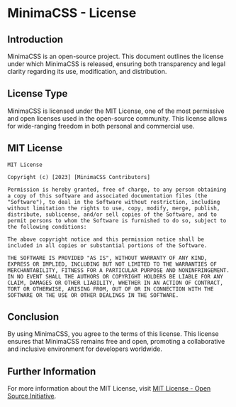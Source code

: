 # MinimaCSS - License

## Introduction

MinimaCSS is an open-source project. This document outlines the license under which MinimaCSS is released, ensuring both transparency and legal clarity regarding its use, modification, and distribution.

## License Type

MinimaCSS is licensed under the MIT License, one of the most permissive and open licenses used in the open-source community. This license allows for wide-ranging freedom in both personal and commercial use.

## MIT License

```
MIT License

Copyright (c) [2023] [MinimaCSS Contributors]

Permission is hereby granted, free of charge, to any person obtaining a copy of this software and associated documentation files (the "Software"), to deal in the Software without restriction, including without limitation the rights to use, copy, modify, merge, publish, distribute, sublicense, and/or sell copies of the Software, and to permit persons to whom the Software is furnished to do so, subject to the following conditions:

The above copyright notice and this permission notice shall be included in all copies or substantial portions of the Software.

THE SOFTWARE IS PROVIDED "AS IS", WITHOUT WARRANTY OF ANY KIND, EXPRESS OR IMPLIED, INCLUDING BUT NOT LIMITED TO THE WARRANTIES OF MERCHANTABILITY, FITNESS FOR A PARTICULAR PURPOSE AND NONINFRINGEMENT. IN NO EVENT SHALL THE AUTHORS OR COPYRIGHT HOLDERS BE LIABLE FOR ANY CLAIM, DAMAGES OR OTHER LIABILITY, WHETHER IN AN ACTION OF CONTRACT, TORT OR OTHERWISE, ARISING FROM, OUT OF OR IN CONNECTION WITH THE SOFTWARE OR THE USE OR OTHER DEALINGS IN THE SOFTWARE.
```

## Conclusion

By using MinimaCSS, you agree to the terms of this license. This license ensures that MinimaCSS remains free and open, promoting a collaborative and inclusive environment for developers worldwide.

## Further Information

For more information about the MIT License, visit [MIT License - Open Source Initiative](https://opensource.org/licenses/MIT).
